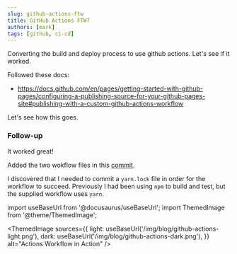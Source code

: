 ```yaml
---
slug: github-actions-ftw
title: GitHub Actions FTW?
authors: [mark]
tags: [github, ci-cd]
---
```


Converting the build and deploy process to use github actions.  Let's see if it worked.

Followed these docs:

* https://docs.github.com/en/pages/getting-started-with-github-pages/configuring-a-publishing-source-for-your-github-pages-site#publishing-with-a-custom-github-actions-workflow

<!-- truncate -->

Let's see how this goes.

### Follow-up

It worked great!

Added the two wokflow files in this [commit](https://github.com/markfalk/markfalk.github.io/commit/533f7792c845de6224c9114ddfaf27e8e2967f70#diff-28802fbf11c83a2eee09623fb192785e7ca92a3f40602a517c011b947a1822d3).

I discovered that I needed to commit a `yarn.lock` file in order for the workflow to succeed. Previously I had been using `npm` to build and test, but the supplied workflow uses `yarn`.

import useBaseUrl from '@docusaurus/useBaseUrl';
import ThemedImage from '@theme/ThemedImage';

<ThemedImage
  sources={{
    light: useBaseUrl('/img/blog/github-actions-light.png'),
    dark: useBaseUrl('/img/blog/github-actions-dark.png'),
  }}
  alt="Actions Workflow in Action"
/>
